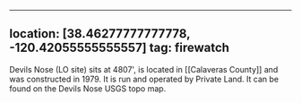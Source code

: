 
---
location: [38.46277777777778, -120.42055555555557]
tag: firewatch
---

Devils Nose (LO site) sits at 4807', is located in [[Calaveras County]] and was constructed in 1979. It is run and operated by Private Land. It can be found on the Devils Nose USGS topo map.
